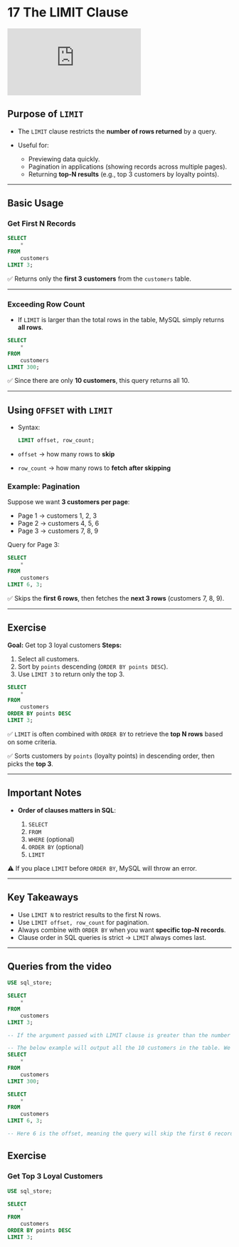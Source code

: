 # 17 The LIMIT Clause

<div class="video-wrapper">
  <iframe src="https://www.youtube.com/embed/uoxMoE7XmbE?si=82f2OBt0FmhrvuMv"
          title="YouTube video player" 
          frameborder="0" 
          allow="accelerometer; autoplay; clipboard-write; encrypted-media; gyroscope; picture-in-picture; web-share" 
          allowfullscreen>
  </iframe>
</div>

## Purpose of `LIMIT`

* The `LIMIT` clause restricts the **number of rows returned** by a query.
* Useful for:

  * Previewing data quickly.
  * Pagination in applications (showing records across multiple pages).
  * Returning **top-N results** (e.g., top 3 customers by loyalty points).

---

## Basic Usage

### Get First N Records

```sql
SELECT 
    *
FROM
    customers
LIMIT 3;
```

✅ Returns only the **first 3 customers** from the `customers` table.

---

### Exceeding Row Count

* If `LIMIT` is larger than the total rows in the table, MySQL simply returns **all rows**.

```sql
SELECT 
    *
FROM
    customers
LIMIT 300;
```

✅ Since there are only **10 customers**, this query returns all 10.

---

## Using `OFFSET` with `LIMIT`

* Syntax:

  ```sql
  LIMIT offset, row_count;
  ```
* `offset` → how many rows to **skip**
* `row_count` → how many rows to **fetch after skipping**

### Example: Pagination

Suppose we want **3 customers per page**:

* Page 1 → customers 1, 2, 3
* Page 2 → customers 4, 5, 6
* Page 3 → customers 7, 8, 9

Query for Page 3:

```sql
SELECT 
    *
FROM
    customers
LIMIT 6, 3;
```

✅ Skips the **first 6 rows**, then fetches the **next 3 rows** (customers 7, 8, 9).

---

## Exercise

**Goal:** Get top 3 loyal customers
**Steps:**

1. Select all customers.
2. Sort by `points` descending (`ORDER BY points DESC`).
3. Use `LIMIT 3` to return only the top 3.

```sql
SELECT 
    *
FROM
    customers
ORDER BY points DESC
LIMIT 3;
```

✅ `LIMIT` is often combined with `ORDER BY` to retrieve the **top N rows** based on some criteria.

✅ Sorts customers by `points` (loyalty points) in descending order, then picks the **top 3**.

---

## Important Notes

* **Order of clauses matters in SQL**:

  1. `SELECT`
  2. `FROM`
  3. `WHERE` (optional)
  4. `ORDER BY` (optional)
  5. `LIMIT`

⚠️ If you place `LIMIT` before `ORDER BY`, MySQL will throw an error.

---

## Key Takeaways

* Use `LIMIT N` to restrict results to the first N rows.
* Use `LIMIT offset, row_count` for pagination.
* Always combine with `ORDER BY` when you want **specific top-N records**.
* Clause order in SQL queries is strict → `LIMIT` always comes last.

---

## Queries from the video

```sql
USE sql_store;

SELECT 
    *
FROM
    customers
LIMIT 3;

-- If the argument passed with LIMIT clause is greater than the number of records that the query produces then we will get all the records in the qurey result.

-- The below example will output all the 10 customers in the table. We have 10 customers in our table not 300.
SELECT 
    *
FROM
    customers
LIMIT 300;

SELECT 
    *
FROM
    customers
LIMIT 6, 3;

-- Here 6 is the offset, meaning the query will skip the first 6 records from the query result and it will show the next 3 records that comes after first 6 records.
```

## Exercise

### Get Top 3 Loyal Customers
```sql
USE sql_store;

SELECT 
    *
FROM
    customers
ORDER BY points DESC
LIMIT 3;
```
